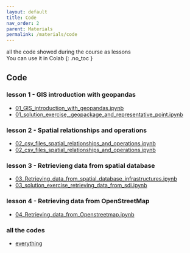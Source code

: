 ```yaml
---
layout: default
title: Code
nav_order: 2
parent: Materials
permalink: /materials/code
---
```

all the code showed during the course as lessons<br/>
You can use it in Colab
{: .no_toc }

## Code
### lesson 1 - GIS introduction with geopandas
- [01_GIS_introduction_with_geopandas.ipynb](https://github.com/napo/geospatial_course_unitn/blob/master/code/01_GIS_introduction_with_geopandas.ipynb)
- [01_solution_exercise,_geopackage_and_representative_point.ipynb](https://github.com/napo/geospatial_course_unitn/blob/master/code/01_solution_exercise%2C_geopackage_and_representative_point.ipynb)

### lesson 2 - Spatial relationships and operations
- [02_csv_files_spatial_relationships_and_operations.ipynb](https://github.com/napo/geospatial_course_unitn/blob/master/code/02_csv_files_spatial_relationships_and_operations.ipynb)
- [02_csv_files_spatial_relationships_and_operations.ipynb](https://github.com/napo/geospatial_course_unitn/blob/master/code/02_csv_files_spatial_relationships_and_operations.ipynb)

### lesson 3 - Retrievieng data from spatial database
- [03_Retrieving_data_from_spatial_database_infrastructures.ipynb](https://github.com/napo/geospatial_course_unitn/blob/master/code/03_Retrieving_data_from_spatial_database_infrastructures.ipynb)
- [03_solution_exercise_retrieving_data_from_sdi.ipynb](https://github.com/napo/geospatial_course_unitn/blob/master/code/03_solution_exercise_retrieving_data_from_sdi.ipynb)

### lesson 4 - Retrieving data from OpenStreetMap
- [04_Retrieving_data_from_Openstreetmap.ipynb](https://github.com/napo/geospatial_course_unitn/blob/master/code/04_Retrieving_data_from_Openstreetmap.ipynb)

### all the codes
- [everything](https://github.com/napo/geospatial_course_unitn/tree/master/code)
